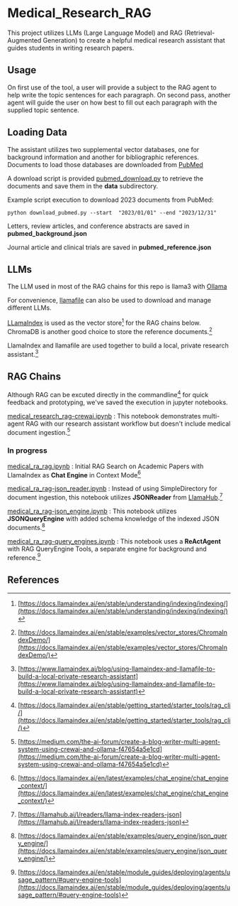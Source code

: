 # Medical_Research_RAG

This project utilizes LLMs (Large Language Model) and RAG (Retrieval-Augmented Generation) to create a helpful medical research assistant that guides students in writing research papers.

## Usage

On first use of the tool, a user will provide a subject to the RAG agent to help write the topic sentences for each paragraph.
On second pass, another agent will guide the user on how best to fill out each paragraph with the supplied topic sentence.

## Loading Data

The assistant utilizes two supplemental vector databases, one for background information and another for bibliographic references.
Documents to load those databases are downloaded from [PubMed](https://pubmed.ncbi.nlm.nih.gov/)

A download script is provided [pubmed_download.py](https://github.com/VincentYing/Medical_Research_RAG/blob/main/pubmed_download.py) to retrieve the documents and save them in the **data** subdirectory.

Example script execution to download 2023 documents from PubMed:
```
python download_pubmed.py --start  "2023/01/01" --end "2023/12/31"
```

Letters, review articles, and conference abstracts are saved in **pubmed_background.json**

Journal article and clinical trials are saved in **pubmed_reference.json**

## LLMs

The LLM  used in most of the RAG chains for this repo is llama3 with [Ollama](https://github.com/ollama/ollama)

For convenience, [llamafile](https://github.com/Mozilla-Ocho/llamafile) can also be used to download and manage different LLMs.

[LLamaIndex](https://github.com/run-llama/llama_index) is used as the vector store[^1] for the RAG chains below. ChromaDB is another good choice to store the reference documents.[^2]

LlamaIndex and llamafile are used together to build a local, private research assistant.[^3]

## RAG Chains

Although RAG can be excuted directly in the commandline[^4] for quick feedback and prototyping, we've saved the execution in jupyter notebooks.

[medical_research_rag-crewai.ipynb](https://github.com/VincentYing/Medical_Research_RAG/blob/main/medical_research_rag-crewai.ipynb) : This notebook demonstrates multi-agent RAG with our research assistant workflow but doesn't include medical document ingestion.[^5]

### In progress

[medical_ra_rag.ipynb](https://github.com/VincentYing/Medical_Research_RAG/blob/main/medical_ra_rag.ipynb) : Initial RAG Search on Academic Papers with LlamaIndex as **Chat Engine** in Context Mode[^6]

[medical_ra_rag-json_reader.ipynb](https://github.com/VincentYing/Medical_Research_RAG/blob/main/medical_ra_rag-json_reader.ipynb) : Instead of using SimpleDirectory for document ingestion, this notebook utilizes **JSONReader** from [LlamaHub](https://docs.llamaindex.ai/en/stable/understanding/loading/llamahub/).[^7]

[medical_ra_rag-json_engine.ipynb](https://github.com/VincentYing/Medical_Research_RAG/blob/main/medical_ra_rag-json_engine.ipynb) : This notebook utilizes **JSONQueryEngine** with added schema knowledge of the indexed JSON documents.[^8]

[medical_ra_rag-query_engines.ipynb](https://github.com/VincentYing/Medical_Research_RAG/blob/main/medical_ra_rag-query_engines.ipynb) : This notebook uses a **ReActAgent** with RAG QueryEngine Tools, a separate engine for background and reference.[^9]

## References

[^1]: [https://docs.llamaindex.ai/en/stable/understanding/indexing/indexing/](https://docs.llamaindex.ai/en/stable/understanding/indexing/indexing/)

[^2]: [https://docs.llamaindex.ai/en/stable/examples/vector_stores/ChromaIndexDemo/](https://docs.llamaindex.ai/en/stable/examples/vector_stores/ChromaIndexDemo/)

[^3]: [https://www.llamaindex.ai/blog/using-llamaindex-and-llamafile-to-build-a-local-private-research-assistant](https://www.llamaindex.ai/blog/using-llamaindex-and-llamafile-to-build-a-local-private-research-assistant)

[^4]: [https://docs.llamaindex.ai/en/stable/getting_started/starter_tools/rag_cli/](https://docs.llamaindex.ai/en/stable/getting_started/starter_tools/rag_cli/)

[^5]: [https://medium.com/the-ai-forum/create-a-blog-writer-multi-agent-system-using-crewai-and-ollama-f47654a5e1cd](https://medium.com/the-ai-forum/create-a-blog-writer-multi-agent-system-using-crewai-and-ollama-f47654a5e1cd)

[^6]: [https://docs.llamaindex.ai/en/latest/examples/chat_engine/chat_engine_context/](https://docs.llamaindex.ai/en/latest/examples/chat_engine/chat_engine_context/)

[^7]: [https://llamahub.ai/l/readers/llama-index-readers-json](https://llamahub.ai/l/readers/llama-index-readers-json)

[^8]: [https://docs.llamaindex.ai/en/stable/examples/query_engine/json_query_engine/](https://docs.llamaindex.ai/en/stable/examples/query_engine/json_query_engine/)

[^9]: [https://docs.llamaindex.ai/en/stable/module_guides/deploying/agents/usage_pattern/#query-engine-tools](https://docs.llamaindex.ai/en/stable/module_guides/deploying/agents/usage_pattern/#query-engine-tools)